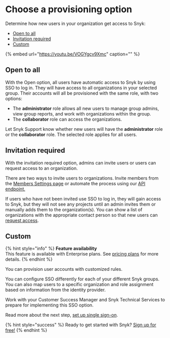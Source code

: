 # Choose a provisioning option

Determine how new users in your organization get access to Snyk:

* [Open to all](choose-a-provisioning-option.md)
* [Invitation required](choose-a-provisioning-option.md)
* [Custom](choose-a-provisioning-option.md)

{% embed url="https://youtu.be/VOGYgcv9Xmc" caption="" %}

## Open to all

With the Open option, all users have automatic access to Snyk by using SSO to log in. They will have access to all organizations in your selected group. Their accounts will all be provisioned with the same role, with two options:

* The **administrator** role allows all new users to manage group admins, view group reports, and work with organizations within the group.
* The **collaborator** role can access the organizations.

Let Snyk Support know whether new users will have the **administrator** role or the **collaborator** role. The selected role applies for all users.

## Invitation required

With the invitation required option, admins can invite users or users can request access to an organization.

There are two ways to invite users to organizations. Invite members from the [Members Settings page](user-and-group-management/managing-groups-and-organizations/invite-and-collaborate-with-team-members) or automate the process using our [API endpoint.](https://snyk.docs.apiary.io/#reference/organizations/user-invitation-to-organization/invite-users)

If users who have not been invited use SSO to log in, they will gain access to Snyk, but they will not see any projects until an admin invites them or manually adds them to the organization\(s\). You can show a list of organizations with the appropriate contact person so that new users can [request access](user-and-group-management/managing-users-and-permissions/organization-access-requests).

## Custom

{% hint style="info" %}
**Feature availability**  
This feature is available with Enterprise plans. See [pricing plans](https://snyk.io/plans/) for more details.
{% endhint %}

You can provision user accounts with customized rules.

You can configure SSO differently for each of your different Snyk groups. You can also map users to a specific organization and role assignment based on information from the identity provider.

Work with your Customer Success Manager and Snyk Technical Services to prepare for implementing this SSO option.

Read more about the next step, [set up single sign-on](https://support.snyk.io/hc/en-us/articles/360017753618).

{% hint style="success" %}
Ready to get started with Snyk? [Sign up for free!](https://snyk.io/login?cta=sign-up&loc=footer&page=support_docs_page)
{% endhint %}

